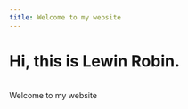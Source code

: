 ```yaml
---
title: Welcome to my website
---
```

<h1>Hi, this is Lewin Robin.</h1>
  <br>
Welcome to my website
